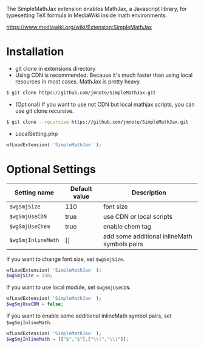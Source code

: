 The SimpleMathJax extension enables MathJax, a Javascript library, for typesetting TeX formula in MediaWiki inside math environments.

https://www.mediawiki.org/wiki/Extension:SimpleMathJax


# Installation
* git clone in extensions directory
* Using CDN is recommended. Because it's much faster than using local resources in most cases. MathJax is pretty heavy.
```Bash
$ git clone https://github.com/jmnote/SimpleMathJax.git
```

* (Optional) If you want to use not CDN but local mathjax scripts, you can use git clone recursive.
```Bash
$ git clone --recursive https://github.com/jmnote/SimpleMathJax.git
```

* LocalSetting.php
```PHP
wfLoadExtension( 'SimpleMathJax' );
```

# Optional Settings
| Setting name       | Default value           | Description                                   |
| ------------------ | ----------------------- | --------------------------------------------- |
| `$wgSmjSize`       | 110                     | font size                                     |
| `$wgSmjUseCDN`     | true                    | use CDN or local scripts                      |
| `$wgSmjUseChem`    | true                    | enable chem tag                               |
| `$wgSmjInlineMath` | []                      | add some additional inlineMath symbols pairs  |

If you want to change font size, set `$wgSmjSize`.
```PHP
wfLoadExtension( 'SimpleMathJax' );
$wgSmjSize = 150;
```

If you want to use local module, set `$wgSmjUseCDN`.
```PHP
wfLoadExtension( 'SimpleMathJax' );
$wgSmjUseCDN = false;
```

If you want to enable some additional inlineMath symbol pairs, set `$wgSmjInlineMath`.
```PHP
wfLoadExtension( 'SimpleMathJax' );
$wgSmjInlineMath = [["$","$"],["\\(","\\)"]];
```
